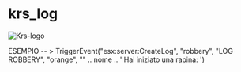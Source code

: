 # krs_log


![Krs-logo](https://github.com/Krs-Scripts/krs_log/assets/131356071/f38421a8-c4e6-4c0f-9567-a6f7d2ada41f)


ESEMPIO -- >  TriggerEvent("esx:server:CreateLog", "robbery", "LOG ROBBERY", "orange", "" .. nome .. ' Hai iniziato una rapina: ')
